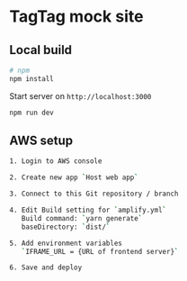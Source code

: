 # TagTag mock site

## Local build

```bash
# npm
npm install

```

Start server on `http://localhost:3000`

```bash
npm run dev
```

## AWS setup

```bash
1. Login to AWS console

2. Create new app `Host web app`

3. Connect to this Git repository / branch

4. Edit Build setting for `amplify.yml`
   Build command: `yarn generate`
   baseDirectory: `dist/`

5. Add environment variables
   `IFRAME_URL = {URL of frontend server}`

6. Save and deploy


```
